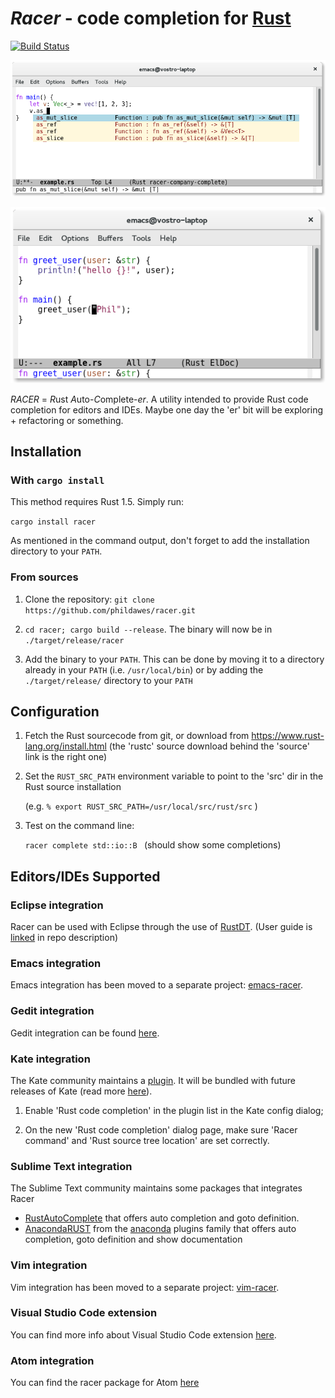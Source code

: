 # *Racer* - code completion for [Rust](http://www.rust-lang.org/)

[![Build Status](https://travis-ci.org/phildawes/racer.svg?branch=master)](https://travis-ci.org/phildawes/racer)

![racer completion screenshot](images/racer_completion.png)

![racer eldoc screenshot](images/racer_eldoc.png)

*RACER* = *R*ust *A*uto-*C*omplete-*er*. A utility intended to provide Rust code completion for editors and IDEs. Maybe one day the 'er' bit will be exploring + refactoring or something.

## Installation

### With `cargo install`

This method requires Rust 1.5. Simply run:

```cargo install racer```

As mentioned in the command output, don't forget to add the installation directory to your `PATH`.

### From sources

1. Clone the repository: ```git clone https://github.com/phildawes/racer.git```

2. ```cd racer; cargo build --release```.  The binary will now be in ```./target/release/racer```

3. Add the binary to your `PATH`. This can be done by moving it to a directory already in your `PATH` (i.e. `/usr/local/bin`) or by adding the `./target/release/` directory to your `PATH`

## Configuration

1. Fetch the Rust sourcecode from git, or download from https://www.rust-lang.org/install.html (the 'rustc' source download behind the 'source' link is the right one)

2. Set the ```RUST_SRC_PATH``` environment variable to point to the 'src' dir in the Rust source installation

   (e.g. ```% export RUST_SRC_PATH=/usr/local/src/rust/src``` )

3. Test on the command line:

   ```racer complete std::io::B ```  (should show some completions)

## Editors/IDEs Supported

### Eclipse integration

Racer can be used with Eclipse through the use of [RustDT](https://github.com/RustDT/RustDT). (User guide is [linked](http://rustdt.github.io/) in repo description)

### Emacs integration

Emacs integration has been moved to a separate project: [emacs-racer](https://github.com/racer-rust/emacs-racer).

### Gedit integration

Gedit integration can be found [here](https://github.com/isamert/gracer).

### Kate integration

The Kate community maintains a [plugin](http://quickgit.kde.org/?p=kate.git&a=tree&&f=addons%2Frustcompletion). It will be bundled with future releases of Kate (read more [here](https://blogs.kde.org/2015/05/22/updates-kates-rust-plugin-syntax-highlighting-and-rust-source-mime-type)).

1. Enable 'Rust code completion' in the plugin list in the Kate config dialog;

2. On the new 'Rust code completion' dialog page, make sure 'Racer command' and 'Rust source tree location' are set correctly.

### Sublime Text integration

The Sublime Text community maintains some packages that integrates Racer
* [RustAutoComplete](https://github.com/defuz/RustAutoComplete) that offers auto completion and goto definition.
* [AnacondaRUST](https://github.com/DamnWidget/anaconda_rust) from the [anaconda](http://github.com/DamnWidget/anaconda) plugins family that offers auto completion, goto definition and show documentation

### Vim integration

Vim integration has been moved to a separate project: [vim-racer](https://github.com/racer-rust/vim-racer).

### Visual Studio Code extension

You can find more info about Visual Studio Code extension [here](https://github.com/saviorisdead/RustyCode).

### Atom integration 

You can find the racer package for Atom [here](https://atom.io/packages/racer)
